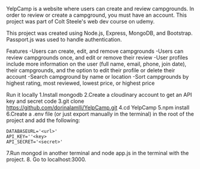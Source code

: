 YelpCamp is a website where users can create and review campgrounds. In order to review or create a campground, you must have an account. This project was part of Colt Steele's web dev course on udemy.

This project was created using Node.js, Express, MongoDB, and Bootstrap. Passport.js was used to handle authentication.

Features
 -Users can create, edit, and remove campgrounds
 -Users can review campgrounds once, and edit or remove their review
 -User profiles include more information on the user (full name, email, phone, join date), their campgrounds, and the option to edit their profile or delete their account
 -Search campground by name or location
 -Sort campgrounds by highest rating, most reviewed, lowest price, or highest price

Run it locally
 1.Install mongodb
 2.Create a cloudinary account to get an API key and secret code
 3.git clone https://github.com/dorinalamlli/YelpCamp.git
 4.cd YelpCamp
 5.npm install
 6.Create a .env file (or just export manually in the terminal) in the root of the project and add the following:

	DATABASEURL='<url>'
	API_KEY=''<key>
	API_SECRET='<secret>'
 
 7.Run mongod in another terminal and node app.js in the terminal with the project.
 8. Go to localhost:3000.
